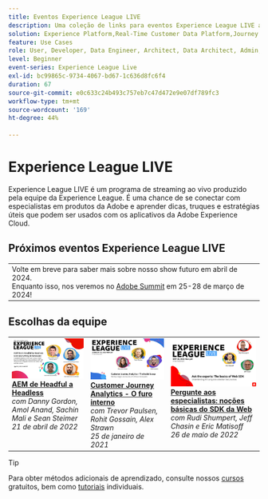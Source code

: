 ```yaml
---
title: Eventos Experience League LIVE
description: Uma coleção de links para eventos Experience League LIVE anteriores
solution: Experience Platform,Real-Time Customer Data Platform,Journey Optimizer,Experience Manager,Target,Audience Manager,Analytics
feature: Use Cases
role: User, Developer, Data Engineer, Architect, Data Architect, Admin, Leader
level: Beginner
event-series: Experience League Live
exl-id: bc99865c-9734-4067-bd67-1c636d8fc6f4
duration: 67
source-git-commit: e0c633c24b493c757eb7c47d472e9e07df789fc3
workflow-type: tm+mt
source-wordcount: '169'
ht-degree: 44%

---
```


# Experience League LIVE 

Experience League LIVE é um programa de streaming ao vivo produzido pela equipe da Experience League.  É uma chance de se conectar com especialistas em produtos da Adobe e aprender dicas, truques e estratégias úteis que podem ser usados com os aplicativos da Adobe Experience Cloud.

<div id="upcoming-events">

## Próximos eventos Experience League LIVE

<table>
<tr>
  <td>
    Volte em breve para saber mais sobre nosso show futuro em abril de 2024.<br/>
    Enquanto isso, nos veremos no <a href="https://summit.adobe.com/na/">Adobe Summit</a> em 25-28 de março de 2024!

</td>
</tr>
</table>


</div>

<div id="recs-overview-body-1"></div>
<div id="recs-overview-body-2"></div>
<div id="recs-overview-body-3"></div>
<div id="recs-overview-body-4"></div>
<div id="recs-overview-body-5"></div>
<div id="recs-overview-body-6"></div>

<div id="past-events">


</div>

## Escolhas da equipe

<table style="max-width: 1214px;">

<tr>
  <td style="vertical-align: top;"><a href="episodes/exl-live-episode-04-21-22.md">
      <img alt="Experience League LIVE 21 de abril" src="assets/youtube-thumbnails/april-21-yt.jpg">
    </a>
    <div>
      <a href="/help/experience-league-live/episodes/exl-live-episode-04-21-22.md">
        <strong>AEM de Headful a Headless</strong>
      </a>
      <br/><em>com Danny Gordon, Amol Anand, Sachin Mali e Sean Steimer</em>
      <br/><em>21 de abril de 2022</em>
    </div>
  </td>

<td style="vertical-align: top;">
    <a href="episodes/exl-live-episode-08.md">
      <img alt="Experience League LIVE ep8" src="./assets/youtube-thumbnails/jan-25-yt.jpg">
    </a>
    <div>
      <a href="episodes/exl-live-episode-08.md"><strong>Customer Journey Analytics - O furo interno</strong></a>
      <br/><em>com Trevor Paulsen, Rohit Gossain, Alex Strawn</em>
      <br/><em>25 de janeiro de 2021</em>
    </div>
  </td>

<td style="vertical-align: top;">
    <a href="episodes/exl-live-episode-05-26-22.md">
      <img alt="Experience League LIVE 26 de maio" src="assets/May26_exl_live_banner_web_1920_WebBanner.png">
    </a>
    <div>
      <a href="episodes/exl-live-episode-05-26-22.md">
        <strong>Pergunte aos especialistas: noções básicas do SDK da Web</strong>
      </a>
      <br/><em>com Rudi Shumpert, Jeff Chasin e Eric Matisoff</em>
      <br/><em>26 de maio de 2022</em>
    </div>
  </td>
  </tr>

</table>


>[!TIP]
>
>Para obter métodos adicionais de aprendizado, consulte nossos [cursos](https://experienceleague.adobe.com/?lang=pt-BR#dashboard/learning) gratuitos, bem como [tutoriais](https://experienceleague.adobe.com/docs/home-tutorials.html?lang=pt-BR) individuais.
